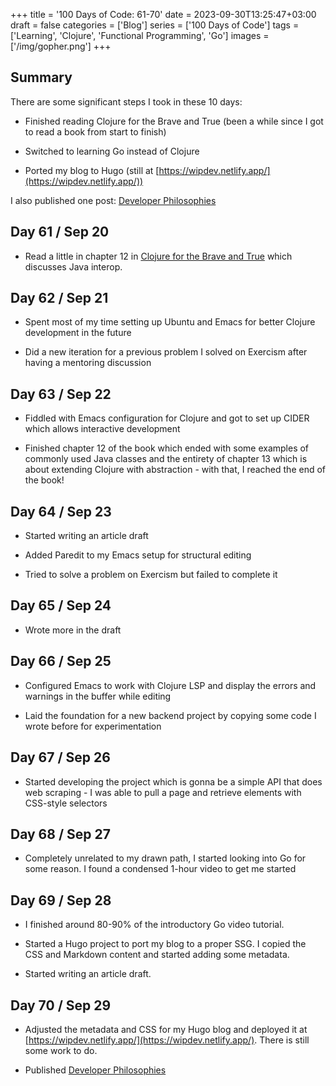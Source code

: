 +++
title = '100 Days of Code: 61-70'
date = 2023-09-30T13:25:47+03:00
draft = false
categories = ['Blog']
series = ['100 Days of Code']
tags = ['Learning', 'Clojure', 'Functional Programming', 'Go']
images = ['/img/gopher.png']
+++

## Summary

There are some significant steps I took in these 10 days:

* Finished reading Clojure for the Brave and True (been a while since I got to read a book from start to finish)
    
* Switched to learning Go instead of Clojure
    
* Ported my blog to Hugo (still at [https://wipdev.netlify.app/](https://wipdev.netlify.app/))
    

I also published one post: [Developer Philosophies](/posts/developer-philosophies)

## Day 61 / Sep 20

* Read a little in chapter 12 in [Clojure for the Brave and True](https://www.braveclojure.com/clojure-for-the-brave-and-true/) which discusses Java interop.
    

## Day 62 / Sep 21

* Spent most of my time setting up Ubuntu and Emacs for better Clojure development in the future
    
* Did a new iteration for a previous problem I solved on Exercism after having a mentoring discussion
    

## Day 63 / Sep 22

* Fiddled with Emacs configuration for Clojure and got to set up CIDER which allows interactive development
    
* Finished chapter 12 of the book which ended with some examples of commonly used Java classes and the entirety of chapter 13 which is about extending Clojure with abstraction - with that, I reached the end of the book!
    

## Day 64 / Sep 23

* Started writing an article draft
    
* Added Paredit to my Emacs setup for structural editing
    
* Tried to solve a problem on Exercism but failed to complete it
    

## Day 65 / Sep 24

* Wrote more in the draft
    

## Day 66 / Sep 25

* Configured Emacs to work with Clojure LSP and display the errors and warnings in the buffer while editing
    
* Laid the foundation for a new backend project by copying some code I wrote before for experimentation
    

## Day 67 / Sep 26

* Started developing the project which is gonna be a simple API that does web scraping - I was able to pull a page and retrieve elements with CSS-style selectors
    

## Day 68 / Sep 27

* Completely unrelated to my drawn path, I started looking into Go for some reason. I found a condensed 1-hour video to get me started
    

## Day 69 / Sep 28

* I finished around 80-90% of the introductory Go video tutorial.
    
* Started a Hugo project to port my blog to a proper SSG. I copied the CSS and Markdown content and started adding some metadata.
    
* Started writing an article draft.
    

## Day 70 / Sep 29

* Adjusted the metadata and CSS for my Hugo blog and deployed it at [https://wipdev.netlify.app/](https://wipdev.netlify.app/). There is still some work to do.
    
* Published [Developer Philosophies](/posts/developer-philosophies)
